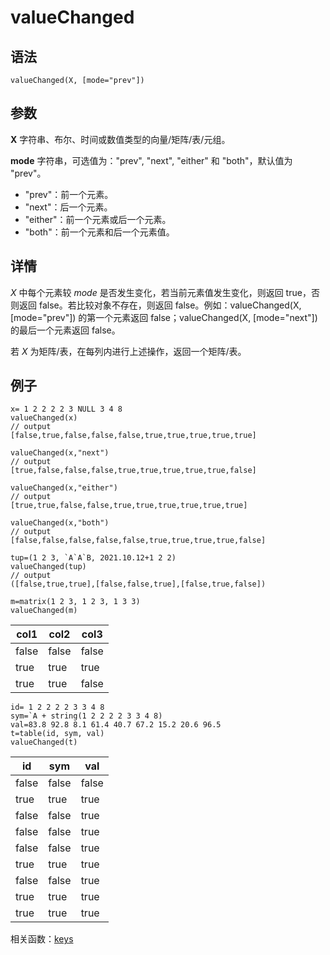 # valueChanged

## 语法

`valueChanged(X, [mode="prev"])`

## 参数

**X** 字符串、布尔、时间或数值类型的向量/矩阵/表/元组。

**mode** 字符串，可选值为："prev", "next", "either" 和 "both"，默认值为 "prev"。

* "prev"：前一个元素。
* "next"：后一个元素。
* "either"：前一个元素或后一个元素。
* "both"：前一个元素和后一个元素值。

## 详情

*X* 中每个元素较 *mode* 是否发生变化，若当前元素值发生变化，则返回 true，否则返回 false。若比较对象不存在，则返回
false。例如：valueChanged(X, [mode="prev"]) 的第一个元素返回 false；valueChanged(X,
[mode="next"]) 的最后一个元素返回 false。

若 *X* 为矩阵/表，在每列内进行上述操作，返回一个矩阵/表。

## 例子

```
x= 1 2 2 2 2 3 NULL 3 4 8
valueChanged(x)
// output
[false,true,false,false,false,true,true,true,true,true]

valueChanged(x,"next")
// output
[true,false,false,false,true,true,true,true,true,false]

valueChanged(x,"either")
// output
[true,true,false,false,true,true,true,true,true,true]

valueChanged(x,"both")
// output
[false,false,false,false,false,true,true,true,true,false]

tup=(1 2 3, `A`A`B, 2021.10.12+1 2 2)
valueChanged(tup)
// output
([false,true,true],[false,false,true],[false,true,false])

m=matrix(1 2 3, 1 2 3, 1 3 3)
valueChanged(m)
```

| col1 | col2 | col3 |
| --- | --- | --- |
| false | false | false |
| true | true | true |
| true | true | false |

```
id= 1 2 2 2 2 3 3 4 8
sym=`A + string(1 2 2 2 2 3 3 4 8)
val=83.8 92.8 8.1 61.4 40.7 67.2 15.2 20.6 96.5
t=table(id, sym, val)
valueChanged(t)
```

| id | sym | val |
| --- | --- | --- |
| false | false | false |
| true | true | true |
| false | false | true |
| false | false | true |
| false | false | true |
| true | true | true |
| false | false | true |
| true | true | true |
| true | true | true |

相关函数：[keys](../k/keys.html)


